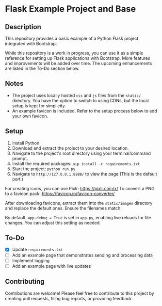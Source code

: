 # Flask Example Project and Base

## Description
This repository provides a basic example of a Python Flask project integrated with Bootstrap.

While this repository is a work in progress, you can use it as a simple reference for setting up Flask applications with Bootstrap. More features and improvements will be added over time. The upcoming enhancements are listed in the To-Do section below.

## Notes
- The project uses locally hosted `css` and `js` files from the `static/` directory. You have the option to switch to using CDNs, but the local setup is kept for simplicity.
- An example favicon is included. Refer to the setup process below to add your own favicon.

## Setup
1. Install Python.
2. Download and extract the project to your desired location.
3. Navigate to the project's root directory using your terminal/command prompt.
4. Install the required packages: `pip install -r requirements.txt`
5. Start the project: `python run.py`
6. Navigate to `http://127.0.0.1:8888/` to view the page (This is the default port.)

For creating icons, you can use Pixlr: https://pixlr.com/x/
To convert a PNG to a favicon pack: https://favicon.io/favicon-converter/

After downloading favicons, extract them into the `static/images` directory and replace the default ones. Ensure the filenames match.

By default, `app.debug = True` is set in `app.py`, enabling live reloads for file changes. You can adjust this setting as needed.

## To-Do
- [x] Update `requirements.txt`
- [ ] Add an example page that demonstrates sending and processing data
- [ ] Implement logging
- [ ] Add an example page with live updates

## Contributing
Contributions are welcome! Please feel free to contribute to this project by creating pull requests, filing bug reports, or providing feedback.